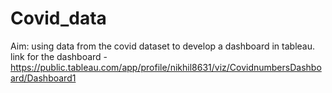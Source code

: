 # Covid_data

Aim: using data from the covid dataset to develop a dashboard in tableau.
link for the dashboard - https://public.tableau.com/app/profile/nikhil8631/viz/CovidnumbersDashboard/Dashboard1
